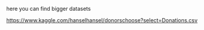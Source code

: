here you can find bigger datasets

https://www.kaggle.com/hanselhansel/donorschoose?select=Donations.csv

